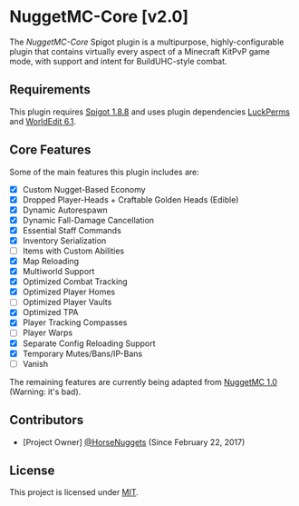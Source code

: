 # NuggetMC-Core [v2.0]

The *NuggetMC-Core* Spigot plugin is a multipurpose, highly-configurable plugin that contains virtually every aspect of a Minecraft KitPvP game mode, with support and intent for BuildUHC-style combat.

## Requirements

This plugin requires [Spigot 1.8.8](https://www.spigotmc.org/wiki/buildtools/#1-8-8) and uses plugin dependencies [LuckPerms](https://luckperms.net/download) and [WorldEdit 6.1](https://dev.bukkit.org/projects/worldedit/files/880435).

## Core Features

Some of the main features this plugin includes are:
- [x] Custom Nugget-Based Economy
- [x] Dropped Player-Heads + Craftable Golden Heads (Edible)
- [x] Dynamic Autorespawn
- [x] Dynamic Fall-Damage Cancellation
- [x] Essential Staff Commands
- [x] Inventory Serialization
- [ ] Items with Custom Abilities
- [x] Map Reloading
- [x] Multiworld Support
- [x] Optimized Combat Tracking
- [x] Optimized Player Homes
- [ ] Optimized Player Vaults
- [x] Optimized TPA
- [x] Player Tracking Compasses
- [ ] Player Warps
- [x] Separate Config Reloading Support
- [x] Temporary Mutes/Bans/IP-Bans
- [ ] Vanish

The remaining features are currently being adapted from [NuggetMC 1.0](https://github.com/HorseNuggets/NuggetMC-1.0) (Warning: it's bad).

## Contributors

- [Project Owner] [@HorseNuggets](https://github.com/HorseNuggets) (Since February 22, 2017)

## License

This project is licensed under [MIT](https://github.com/HorseNuggets/NuggetMC-Core/blob/master/LICENSE).